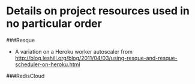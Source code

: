 # Details on project resources used in no particular order




###Resque
 - A variation on a Heroku worker autoscaler from http://blog.leshill.org/blog/2011/04/03/using-resque-and-resque-scheduler-on-heroku.html
 
###RedisCloud

